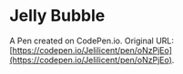 # Jelly Bubble

A Pen created on CodePen.io. Original URL: [https://codepen.io/Jelilicent/pen/oNzPjEo](https://codepen.io/Jelilicent/pen/oNzPjEo).


